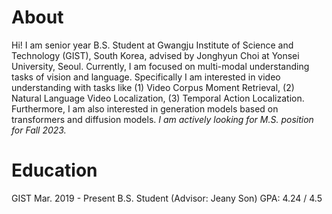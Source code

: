 # About
Hi! I am senior year B.S. Student at Gwangju Institute of Science and Technology (GIST), South Korea, advised by Jonghyun Choi at Yonsei University, Seoul.
Currently, I am focused on multi-modal understanding tasks of vision and language. 
Specifically I am interested in video understanding with tasks like (1) Video Corpus Moment Retrieval, (2) Natural Language Video Localization, (3) Temporal Action Localization.
Furthermore, I am also interested in generation models based on transformers and diffusion models.
*I am actively looking for M.S. position for Fall 2023.*

# Education
GIST                                        Mar. 2019 - Present
B.S. Student (Advisor: Jeany Son)               GPA: 4.24 / 4.5
